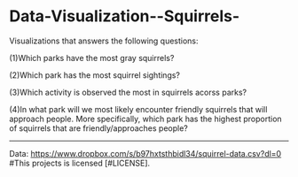# Data-Visualization--Squirrels-
Visualizations that answers the following questions:

(1)Which parks have the most gray squirrels?

(2)Which park has the most squirrel sightings?

(3)Which activity is observed the most in squirrels acorss parks?

(4)In what park will we most likely encounter friendly squirrels that will approach people. More specifically, which park has the highest proportion of squirrels that are friendly/approaches people?


_________________________________________________
Data: https://www.dropbox.com/s/b97hxtsthbidl34/squirrel-data.csv?dl=0
#This projects is licensed [#LICENSE].

